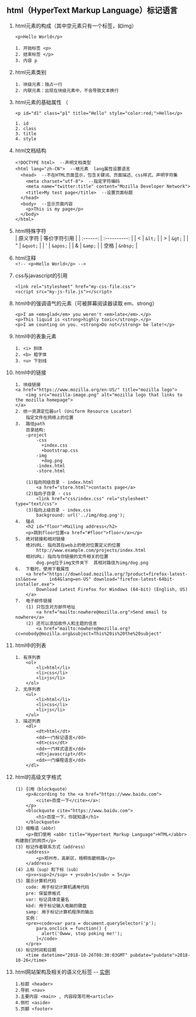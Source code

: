 ## html（HyperText Markup Language）标记语言
1. html元素的构成（其中空元素只有一个标签，如img）
    ```
   <p>Hello World</p>   
   
    1. 开始标签 <p>
    2. 结束标签 </p>
    3. 内容 p
    ```
2. html元素类别 
    ```
    1. 块级元素：独占一行
    2. 内联元素：出现在块级元素中，不会导致文本换行
    ```
3. html元素的基础属性 （  
    ```
    <p id="d1" class="p1" title="Hello" style="color:red;">Hello</p>
    
    1. id
    2. class
    3. title
    4. style
    ```
4. html文档结构
    ```
    <!DOCTYPE html>  --声明文档类型
    <html lang="zh-CN">  --根元素  lang属性设置语言
      <head>  --不在HTML页面显示，包含关键词、页面描述、css样式、声明字符集
        <meta charset="utf-8">  --指定字符编码
        <meta name="twitter:title" content="Mozilla Developer Network"> 
        <title>My test page</title>  --设置页面标题
      </head>
      <body>  --显示页面内容
        <p>This is my page</p>
      </body>
    </html>
    ```
5. html特殊字符  
    | 原义字符 | 等价字符引用 | 
    | :------: | :----------: |
    |    <     |    `&lt;`    |
    |    >     |    `&gt;`    |
    |    "     |    `&quot;`  |
    |    '     |    `&apos;`  |
    |    &     |    `&amp;`   |
    |   空格   |    `&nbsp;`  | 

6. html注释  
   `<!-- <p>Hello World</p> -->`    

7. css与javascript的引用
    ```
    <link rel="stylesheet" href="my-css-file.css">
    <script src="my-js-file.js"></script>
    ``` 
    
8. html中的强调语气的元素（可被屏幕阅读器读取 em、strong）
    ```
    <p>I am <em>glad</em> you weren't <em>late</em>.</p>
    <p>This liquid is <strong>highly toxic</strong>.</p>
    <p>I am counting on you. <strong>Do not</strong> be late!</p>
    ```
9. html中的表象元素  
    ```
    1. <i> 斜体 
    2. <b> 粗字体   
    3. <u> 下划线   
    ```
10. html中的链接
    ```
    1. 块级链接
    <a href="https://www.mozilla.org/en-US/" title="mozilla logo">
        <img src="mozilla-image.png" alt="mozilla logo that links to the mozilla homepage">
    </a>
    2. 统一资源定位器url (Uniform Resource Locator)
        指定文件在网络上的位置
    3.  路径path
        目录结构:
        -project
            -css
              +index.css
              +bootstrap.css
            -img
              +dog.png
            -index.html
            -store.html
            
        (1)指向同级目录 - index.html
            <a href="store.html">contacts page</a>
        (2)指向子目录 - css
            <link href="css/index.css" rel="stylesheet" type="text/css"> 
        (3)指向上级目录 - index.css
            background: url('../img/dog.png');
    4.  锚点
        <h2 id="floor">Mailing address</h2>
        <p>跳到floor位置<a href="#floor">floor</a></p>
    5.  绝对链接和相对链接
        绝对URL: 指向其在web上的绝对位置定义的位置
            http://www.example.com/projects/index.html    
        相对URL: 指向与你链接的文件相关的位置
            dog.png位于img文件夹下  其相对路径为img/dog.png
    6.  下载时，使用下载属性
        <a href="https://download.mozilla.org/?product=firefox-latest-ssl&os=w     in64&lang=en-US" download="firefox-latest-64bit-installer.exe">
            Download Latest Firefox for Windows (64-bit) (English, US)
        </a>
    7.  电子邮件链接
        (1) 只包含对方邮件地址
            <a href="mailto:nowhere@mozilla.org">Send email to nowhere</a>
        (2) 还可以添加收件人和主题的信息
            <a href="mailto:nowhere@mozilla.org?cc=nobody@mozilla.org&subject=This%20is%20the%20subject"
    ```
11. html中的列表
    ```
    1. 有序列表
        <ol>
            <li>html</li>
            <li>css</li>
            <li>js</li>
        </ol>
    2. 无序列表
        <ul>
            <li>html</li>
            <li>css</li>
            <li>js</li>
        </ul>
    3. 描述列表
        <dl>
            <dt>html</dt>
            <dd>一门标记语言</dd>
            <dt>css</dt>
            <dd>一门样式语言</dd>
            <dt>javascript</dt>
            <dd>一门编程语言</dd>
        </dl>
    ``` 
12. html的高级文字格式
    ```
    (1) 引用（blockquote）
        <p>According to the <a href="https://www.baidu.com">
            <cite>百度一下</cite></a>:
        </p>
        <blockquote cite="https://www.baidu.com">
            <h1>百度一下，你就知道</h1>
        </blockquote>
    (2) 缩略语（abbr）
        <p>我们使用 <abbr title="Hypertext Markup Language">HTML</abbr> 构建我们的网页</p>
    (3) 标记作者联系方式（address）
        <address>
            <p>郑州市，高新区，梧桐街碧桃路</p>
        </address>
    (4) 上标（sup）和下标（sub）
        <p>x<sup>2</sup> + y<sub>1</sub> = 5</p>
    (5) 展示计算机代码
        code: 用于标记计算机通用代码
        pre: 保留原格式
        var: 标记具体变量名
        kbd: 用于标记输入电脑的键盘
        samp: 用于标记计算机程序的输出
        实例：
        <pre><code>var para = document.querySelector('p');
            para.onclick = function() {
              alert('Owww, stop poking me!');
            }</code>
        </pre>
    (6) 标记时间和日期 
        <time datetime="2018-10-26T08:30:03GMT" pubdate="pubdate">2018-10-26</time>
    ```
13. html网站架构及相关的语义化标签 -- [实例](./demo01.html)
    ```
    1.标题 <header>
    2.导航 <nav>
    3.主要内容 <main> , 内容段落可用<article>
    4.侧栏 <aside>
    5.页脚 <footer>
    ```   
    
        
    


